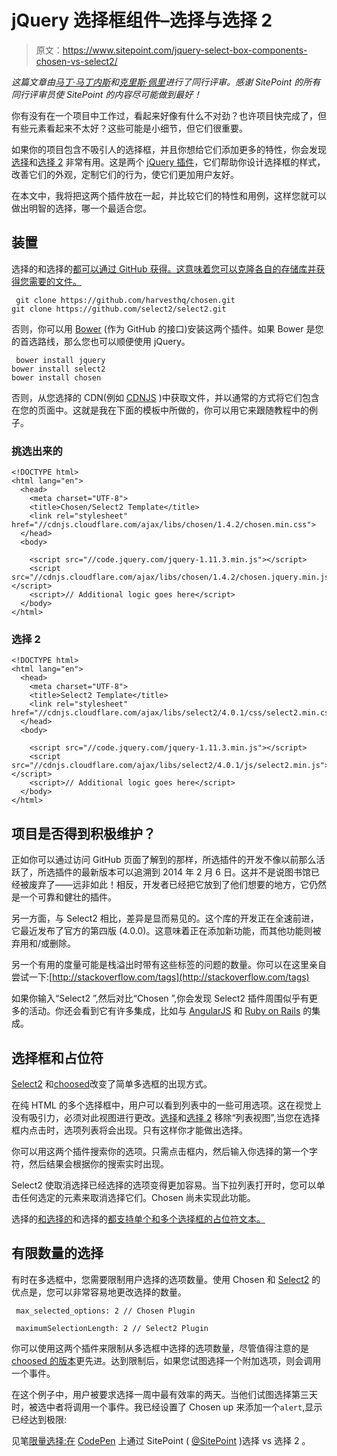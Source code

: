# jQuery 选择框组件–选择与选择 2

> 原文：<https://www.sitepoint.com/jquery-select-box-components-chosen-vs-select2/>

*这篇文章由[马丁·马丁内斯](https://www.sitepoint.com/author/mmartinez/)和[克里斯·佩里](https://www.sitepoint.com/author/cperry/)进行了同行评审。感谢 SitePoint 的所有同行评审员使 SitePoint 的内容尽可能做到最好！*

你有没有在一个项目中工作过，看起来好像有什么不对劲？也许项目快完成了，但有些元素看起来不太好？这些可能是小细节，但它们很重要。

如果你的项目包含不吸引人的选择框，并且你想给它们添加更多的特性，你会发现[选择](https://harvesthq.github.io/chosen/)和[选择 2](http://select2.github.io/) 非常有用。这是两个 [jQuery 插件](https://plugins.jquery.com/)，它们帮助你设计选择框的样式，改善它们的外观，定制它们的行为，使它们更加用户友好。

在本文中，我将把这两个插件放在一起，并比较它们的特性和用例，这样您就可以做出明智的选择，哪一个最适合您。

## 装置

选择的和选择的[都可以通过 GitHub 获得。这意味着您可以克隆各自的存储库并获得您需要的文件。](https://github.com/select2/select2)

```
 git clone https://github.com/harvesthq/chosen.git
git clone https://github.com/select2/select2.git 
```

否则，你可以用 [Bower](http://bower.io/) (作为 GitHub 的接口)安装这两个插件。如果 Bower 是您的首选路线，那么您也可以顺便使用 jQuery。

```
 bower install jquery
bower install select2
bower install chosen 
```

否则，从您选择的 CDN(例如 [CDNJS](https://cdnjs.com/) )中获取文件，并以通常的方式将它们包含在您的页面中。这就是我在下面的模板中所做的，你可以用它来跟随教程中的例子。

### 挑选出来的

```
<!DOCTYPE html>
<html lang="en">
  <head>
    <meta charset="UTF-8">
    <title>Chosen/Select2 Template</title>
    <link rel="stylesheet" href="//cdnjs.cloudflare.com/ajax/libs/chosen/1.4.2/chosen.min.css">
  </head>
  <body>

    <script src="//code.jquery.com/jquery-1.11.3.min.js"></script>
    <script src="//cdnjs.cloudflare.com/ajax/libs/chosen/1.4.2/chosen.jquery.min.js"></script>
    <script>// Additional logic goes here</script>
  </body>
</html> 
```

### 选择 2

```
<!DOCTYPE html>
<html lang="en">
  <head>
    <meta charset="UTF-8">
    <title>Select2 Template</title>
    <link rel="stylesheet" href="//cdnjs.cloudflare.com/ajax/libs/select2/4.0.1/css/select2.min.css">
  </head>
  <body>

    <script src="//code.jquery.com/jquery-1.11.3.min.js"></script>
    <script src="//cdnjs.cloudflare.com/ajax/libs/select2/4.0.1/js/select2.min.js"></script>
    <script>// Additional logic goes here</script>
  </body>
</html> 
```

## 项目是否得到积极维护？

正如你可以通过访问 GitHub 页面了解到的那样，所选插件的开发不像以前那么活跃了，所选插件的最新版本可以追溯到 2014 年 2 月 6 日。这并不是说图书馆已经被废弃了——远非如此！相反，开发者已经把它放到了他们想要的地方，它仍然是一个可靠和健壮的插件。

另一方面，与 Select2 相比，差异是显而易见的。这个库的开发正在全速前进，它最近发布了官方的第四版 (4.0.0)。这意味着正在添加新功能，而其他功能则被弃用和/或删除。

另一个有用的度量可能是栈溢出时带有这些标签的问题的数量。你可以在这里亲自尝试一下:[http://stackoverflow.com/tags](http://stackoverflow.com/tags)

如果你输入“Select2 ”,然后对比“Chosen ”,你会发现 Select2 插件周围似乎有更多的活动。你还会看到它有许多集成，比如与 [AngularJS](https://github.com/angular-ui/ui-select) 和 [Ruby on Rails](https://github.com/argerim/select2-rails) 的集成。

## 选择框和占位符

[Select2](https://select2.github.io/examples.html#single) 和[choosed](https://harvesthq.github.io/chosen/#standard-select)改变了简单多选框的出现方式。

在纯 HTML 的多个选择框中，用户可以看到列表中的一些可用选项。这在视觉上没有吸引力，必须对此视图进行更改。[选择](https://harvesthq.github.io/chosen/#multiple-select)和[选择 2](https://select2.github.io/examples.html#multiple) 移除“列表视图”,当您在选择框内点击时，选项列表将会出现。只有这样你才能做出选择。

你可以用这两个插件搜索你的选项。只需点击框内，然后输入你选择的第一个字符，然后结果会根据你的搜索实时出现。

Select2 使取消选择已经选择的选项变得更加容易。当下拉列表打开时，您可以单击任何选定的元素来取消选择它们。Chosen 尚未实现此功能。

选择的[和选择的](http://harvesthq.github.io/chosen/#default-text-support)和选择的[都支持单个和多个选择框的占位符文本。](https://select2.github.io/examples.html#placeholders)

## 有限数量的选择

有时在多选框中，您需要限制用户选择的选项数量。使用 Chosen 和 [Select2](https://select2.github.io/examples.html#multiple-max) 的优点是，您可以非常容易地更改选择的数量。

```
 max_selected_options: 2 // Chosen Plugin 
```

```
 maximumSelectionLength: 2 // Select2 Plugin 
```

你可以使用这两个插件来限制从多选框中选择的选项数量，尽管值得注意的是[choosed 的版本](http://harvesthq.github.io/chosen/#limit-selected-options-in-multiselect)更先进。达到限制后，如果您试图选择一个附加选项，则会调用一个事件。

在这个例子中，用户被要求选择一周中最有效率的两天。当他们试图选择第三天时，被选中者将调用一个事件。我已经设置了 Chosen up 来添加一个`alert`,显示已经达到极限:

见笔[限量选择:在](http://codepen.io/SitePoint/pen/gPvdOb/) [CodePen](http://codepen.io) 上通过 SitePoint ( [@SitePoint](http://codepen.io/SitePoint) )选择 vs 选择 2 。